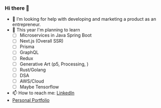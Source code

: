 ### Hi there 👋

- 🤔 I’m looking for help with developing and marketing a product as an entrepreneur.
- 🌱 This year I'm planning to learn
  - [ ] Microservices in Java Spring Boot
  - [ ] Next.js (Overall SSR)
  - [ ] Prisma
  - [ ] GraphQL
  - [ ] Redux
  - [ ] Generative Art (p5, Processing,  )
  - [ ] Rust/Golang
  - [ ] DSA
  - [ ] AWS/Cloud
  - [ ] Maybe Tensorflow
- 📫 How to reach me: [LinkedIn](https://www.linkedin.com/in/ryanrileypuzon/)
- [Personal Portfolio](juscuzryancan.github.io)
<!--
**juscuzryancan/juscuzryancan** is a ✨ _special_ ✨ repository because its `README.md` (this file) appears on your GitHub profile.

Here are some ideas to get you started:

- 🔭 I’m currently working on ...
- 🌱 I’m currently learning ...
- 👯 I’m looking to collaborate on ...
- 🤔 I’m looking for help with ...
- 💬 Ask me about ...
- 📫 How to reach me: ...
- 😄 Pronouns: ...
- ⚡ Fun fact: ...
-->
